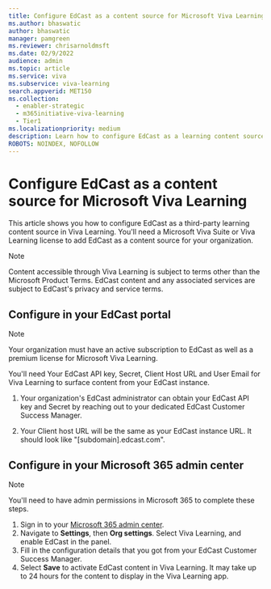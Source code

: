 ```yaml
---
title: Configure EdCast as a content source for Microsoft Viva Learning
ms.author: bhaswatic
author: bhaswatic
manager: pamgreen
ms.reviewer: chrisarnoldmsft
ms.date: 02/9/2022
audience: admin
ms.topic: article
ms.service: viva
ms.subservice: viva-learning
search.appverid: MET150
ms.collection:
  - enabler-strategic
  - m365initiative-viva-learning
  - Tier1
ms.localizationpriority: medium
description: Learn how to configure EdCast as a learning content source for Microsoft Viva Learning.
ROBOTS: NOINDEX, NOFOLLOW
---
```


# Configure EdCast as a content source for Microsoft Viva Learning

This article shows you how to configure EdCast as a third-party learning content source in Viva Learning. You'll need a Microsoft Viva Suite or Viva Learning license to add EdCast as a content source for your organization.

>[!NOTE]
>Content accessible through Viva Learning is subject to terms other than the Microsoft Product Terms. EdCast content and any associated services are subject to EdCast's privacy and service terms.

## Configure in your EdCast portal

>[!NOTE]
>Your organization must have an active subscription to EdCast as well as a premium license for Microsoft Viva Learning.

You'll need Your EdCast API key, Secret, Client Host URL and User Email for Viva Learning to surface content from your EdCast instance.

1. Your organization's EdCast administrator can obtain your EdCast API key and Secret by reaching out to your dedicated EdCast Customer Success Manager.

2. Your Client host URL will be the same as your EdCast instance URL. It should look like "[subdomain].edcast.com".

## Configure in your Microsoft 365 admin center

>[!NOTE]
>You'll need to have admin permissions in Microsoft 365 to complete these steps.

1. Sign in to your [Microsoft 365 admin center](https://admin.microsoft.com).
2. Navigate to **Settings**, then **Org settings**. Select Viva Learning, and enable EdCast in the panel.
3. Fill in the configuration details that you got from your EdCast Customer Success Manager.
4. Select **Save** to activate EdCast content in Viva Learning. It may take up to 24 hours for the content to display in the Viva Learning app.
